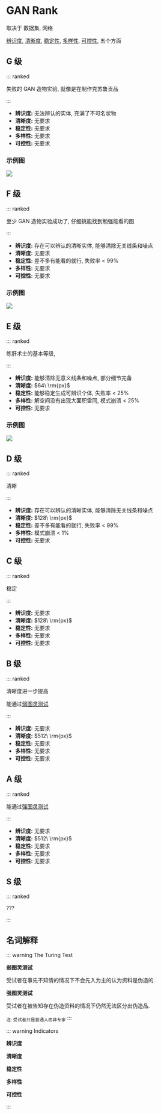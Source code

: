 # GAN Rank

取决于 数据集, 网络


[辨识度](#辨识度), [清晰度](#清晰度), [稳定性](#稳定性), [多样性](#多样性), [可控性](#可控性), 五个方面





## G 级

::: ranked

失败的 GAN 造物实验, 就像是在制作克苏鲁贡品

:::

- **辨识度:** 无法辨认的实体, 充满了不可名状物
- **清晰度:** 无要求
- **稳定性:** 无要求
- **多样性:** 无要求
- **可控性:** 无要求

### 示例图

![](https://i.loli.net/2019/10/03/hVZ6vsCBbrDz2ke.png)

## F 级

::: ranked

至少 GAN 造物实验成功了, 仔细挑能找到勉强能看的图

:::



- **辨识度:** 存在可以辨认的清晰实体, 能够清除无关线条和噪点
- **清晰度:** 无要求
- **稳定性:** 差不多有能看的就行, 失败率 < $99\%$
- **多样性:** 无要求
- **可控性:** 无要求


### 示例图

![](https://i.loli.net/2019/10/03/LX2xYNSj9eFQgK8.png)

## E 级

::: ranked

练肝术士的基本等级,

:::

- **辨识度:** 能够清除无意义线条和噪点, 部分细节完备
- **清晰度:** $64\ \rm{px}$
- **稳定性:** 能够稳定生成可辨识个体, 失败率 < $25\%$
- **多样性:** 解空间没有出现大面积雷同, 模式崩溃 < $25\%$
- **可控性:** 无要求

### 示例图

![](https://i.loli.net/2019/10/03/yiLNaw1QevUxG9Z.png)

## D 级

::: ranked

清晰

:::

- **辨识度:** 存在可以辨认的清晰实体, 能够清除无关线条和噪点
- **清晰度:** $128\ \rm{px}$
- **稳定性:** 差不多有能看的就行, 失败率 < $99\%$
- **多样性:** 模式崩溃 < $1\%$
- **可控性:** 无要求



## C 级

::: ranked

稳定

:::

- **辨识度:** 无要求
- **清晰度:** $128\ \rm{px}$
- **稳定性:** 无要求
- **多样性:** 无要求
- **可控性:** 无要求

## B 级

::: ranked

清晰度进一步提高

能通过[弱图灵测试](#弱图灵测试)

:::

- **辨识度:** 无要求
- **清晰度:** $512\ \rm{px}$
- **稳定性:** 无要求
- **多样性:** 无要求
- **可控性:** 无要求

## A 级

::: ranked

能通过[强图灵测试](#强图灵测试)

:::

- **辨识度:** 无要求
- **清晰度:** $512\ \rm{px}$
- **稳定性:** 无要求
- **多样性:** 无要求
- **可控性:** 无要求

## S 级

::: ranked

???

:::

## 名词解释



::: warning The Turing Test

<p><a id="弱图灵测试"><strong>弱图灵测试</strong></a></p>

受试者在事先不知情的情况下不会先入为主的认为资料是伪造的.

<p><a id="强图灵测试"><strong>强图灵测试</strong></a></p>

受试者在被告知存在伪造资料的情况下仍然无法区分出伪造品.

<sub>注: 受试者只是普通人而非专家</sub>
:::

::: warning Indicators
<p><a id="辨识度"><strong>辨识度</strong></a></p>

<p><a id="清晰度"><strong>清晰度</strong></a></p>

<p><a id="稳定性"><strong>稳定性</strong></a></p>

<p><a id="多样性"><strong>多样性</strong></a></p>

<p><a id="可控性"><strong>可控性</strong></a></p>
:::
